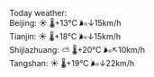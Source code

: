 Today weather:  
Beijing: ☀️   🌡️+13°C 🌬️↓15km/h  
Tianjin: ☀️   🌡️+18°C 🌬️↓15km/h  
Shijiazhuang: ⛅️  🌡️+20°C 🌬️↖10km/h  
Tangshan: ☀️   🌡️+19°C 🌬️↓22km/h  
